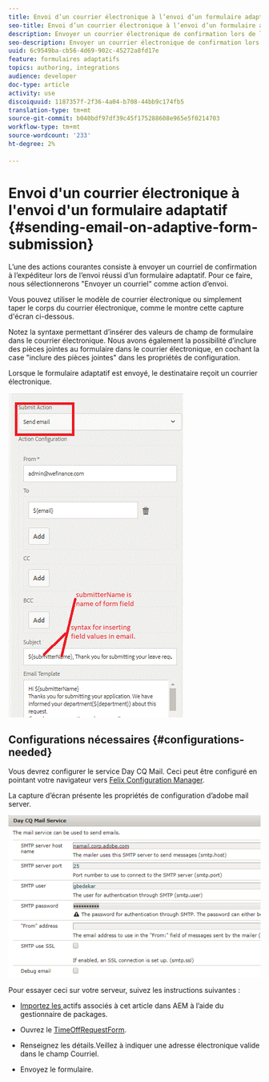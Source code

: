 ```yaml
---
title: Envoi d’un courrier électronique à l’envoi d’un formulaire adaptatif
seo-title: Envoi d’un courrier électronique à l’envoi d’un formulaire adaptatif
description: Envoyer un courrier électronique de confirmation lors de l’envoi du formulaire adaptatif à l’aide du composant Envoyer un courrier électronique
seo-description: Envoyer un courrier électronique de confirmation lors de l’envoi du formulaire adaptatif à l’aide du composant Envoyer un courrier électronique
uuid: 6c9549ba-cb56-4d69-902c-45272a8fd17e
feature: formulaires adaptatifs
topics: authoring, integrations
audience: developer
doc-type: article
activity: use
discoiquuid: 1187357f-2f36-4a04-b708-44bb9c174fb5
translation-type: tm+mt
source-git-commit: b040bdf97df39c45f175288608e965e5f0214703
workflow-type: tm+mt
source-wordcount: '233'
ht-degree: 2%

---
```



# Envoi d&#39;un courrier électronique à l&#39;envoi d&#39;un formulaire adaptatif {#sending-email-on-adaptive-form-submission}

L’une des actions courantes consiste à envoyer un courriel de confirmation à l’expéditeur lors de l’envoi réussi d’un formulaire adaptatif. Pour ce faire, nous sélectionnerons &quot;Envoyer un courriel&quot; comme action d’envoi.

Vous pouvez utiliser le modèle de courrier électronique ou simplement taper le corps du courrier électronique, comme le montre cette capture d&#39;écran ci-dessous.

Notez la syntaxe permettant d’insérer des valeurs de champ de formulaire dans le courrier électronique. Nous avons également la possibilité d’inclure des pièces jointes au formulaire dans le courrier électronique, en cochant la case &quot;inclure des pièces jointes&quot; dans les propriétés de configuration.

Lorsque le formulaire adaptatif est envoyé, le destinataire reçoit un courrier électronique.

![SendEmail](assets/sendemailaction.gif)

## Configurations nécessaires {#configurations-needed}

Vous devrez configurer le service Day CQ Mail. Ceci peut être configuré en pointant votre navigateur vers [Felix Configuration Manager](http://localhost:4502/system/console/configMgr).

La capture d’écran présente les propriétés de configuration d’adobe mail server.

![mailservice](assets/mailservice.png)

Pour essayer ceci sur votre serveur, suivez les instructions suivantes :

* [Importez les ](assets/timeoffrequest.zip) actifs associés à cet article dans AEM à l’aide du gestionnaire de packages.

* Ouvrez le [TimeOffRequestForm](http://localhost:4502/content/dam/formsanddocuments/helpx/timeoffrequestform/jcr:content?wcmmode=disabled).

* Renseignez les détails.Veillez à indiquer une adresse électronique valide dans le champ Courriel.

* Envoyez le formulaire.
